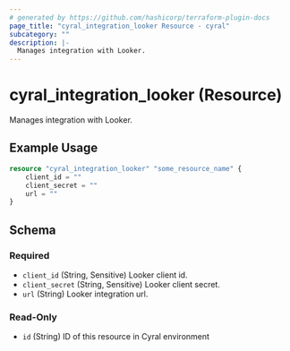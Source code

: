 ```yaml
---
# generated by https://github.com/hashicorp/terraform-plugin-docs
page_title: "cyral_integration_looker Resource - cyral"
subcategory: ""
description: |-
  Manages integration with Looker.
---
```


# cyral_integration_looker (Resource)

Manages integration with Looker.

## Example Usage

```terraform
resource "cyral_integration_looker" "some_resource_name" {
    client_id = ""
    client_secret = ""
    url = ""
}
```

<!-- schema generated by tfplugindocs -->

## Schema

### Required

- `client_id` (String, Sensitive) Looker client id.
- `client_secret` (String, Sensitive) Looker client secret.
- `url` (String) Looker integration url.

### Read-Only

- `id` (String) ID of this resource in Cyral environment
